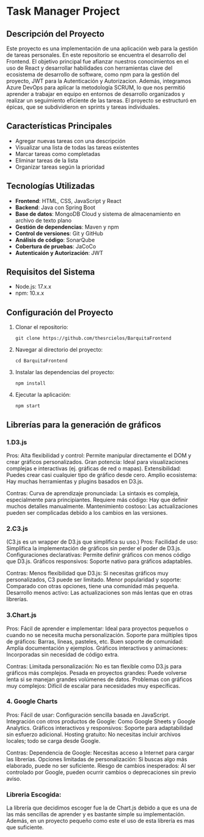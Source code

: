 # Task Manager Project

## Descripción del Proyecto

Este proyecto es una implementación de una aplicación web para la 
gestión de tareas personales. En este repositorio se encuentra el 
desarrollo del Frontend. El objetivo principal fue afianzar 
nuestros conocimientos en el uso de React y 
desarrollar habilidades con herramientas clave del ecosistema de 
desarrollo de software, como npm para la gestión del proyecto, 
JWT para la Autenticación y Autorizacion. Además, integramos Azure 
DevOps para aplicar la metodología SCRUM, lo que nos permitió aprender 
a trabajar en equipo en entornos de desarrollo organizados y realizar 
un seguimiento eficiente de las tareas. El proyecto se estructuró en 
épicas, que se subdividieron en sprints y tareas individuales.


## Características Principales

- Agregar nuevas tareas con una descripción
- Visualizar una lista de todas las tareas existentes
- Marcar tareas como completadas
- Eliminar tareas de la lista
- Organizar tareas según la prioridad

## Tecnologías Utilizadas

- **Frontend**: HTML, CSS, JavaScript y React
- **Backend**: Java con Spring Boot
- **Base de datos**: MongoDB Cloud y sistema de almacenamiento en archivo de texto plano
- **Gestión de dependencias**: Maven y npm
- **Control de versiones**: Git y GitHub
- **Análisis de código**: SonarQube
- **Cobertura de pruebas**: JaCoCo
- **Autenticaión y Autorización**: JWT

## Requisitos del Sistema

- Node.js: 17.x.x
- npm: 10.x.x

## Configuración del Proyecto

1. Clonar el repositorio:
   ```
   git clone https://github.com/thesrcielos/BarquitaFrontend
   ```

2. Navegar al directorio del proyecto:
   ```
   cd BarquitaFrontend
   ```

3. Instalar las dependencias del proyecto:
   ```
   npm install
   ```

4. Ejecutar la aplicación:
   ```
   npm start
   ```
## Librerías para la generación de gráficos
### 1.D3.js
Pros:
    Alta flexibilidad y control: Permite manipular directamente el DOM y crear gráficos personalizados.
    Gran potencia: Ideal para visualizaciones complejas e interactivas (ej. gráficas de red o mapas).
    Extensibilidad: Puedes crear casi cualquier tipo de gráfico desde cero.
    Amplio ecosistema: Hay muchas herramientas y plugins basados en D3.js.

Contras:
    Curva de aprendizaje pronunciada: La sintaxis es compleja, especialmente para principiantes.
    Requiere más código: Hay que definir muchos detalles manualmente.
    Mantenimiento costoso: Las actualizaciones pueden ser complicadas debido a los cambios en las versiones.
    
### 2.C3.js
(C3.js es un wrapper de D3.js que simplifica su uso.)
Pros:
    Facilidad de uso: Simplifica la implementación de gráficos sin perder el poder de D3.js.
    Configuraciones declarativas: Permite definir gráficos con menos código que D3.js.
    Gráficos responsivos: Soporte nativo para gráficos adaptables.

Contras:
    Menos flexibilidad que D3.js: Si necesitas gráficos muy personalizados, C3 puede ser limitado.
    Menor popularidad y soporte: Comparado con otras opciones, tiene una comunidad más pequeña.
    Desarrollo menos activo: Las actualizaciones son más lentas que en otras librerías.
### 3.Chart.js
Pros:
    Fácil de aprender e implementar: Ideal para proyectos pequeños o cuando no se necesita mucha personalización.
    Soporte para múltiples tipos de gráficos: Barras, líneas, pasteles, etc.
    Buen soporte de comunidad: Amplia documentación y ejemplos.
    Gráficos interactivos y animaciones: Incorporadas sin necesidad de código extra.

Contras:
    Limitada personalización: No es tan flexible como D3.js para gráficos más complejos.
    Pesada en proyectos grandes: Puede volverse lenta si se manejan grandes volúmenes de datos.
    Problemas con gráficos muy complejos: Difícil de escalar para necesidades muy específicas.
### 4. Google Charts
Pros:
    Fácil de usar: Configuración sencilla basada en JavaScript.
    Integración con otros productos de Google: Como Google Sheets y Google Analytics.
    Gráficos interactivos y responsivos: Soporte para adaptabilidad sin esfuerzo adicional.
    Hosting gratuito: No necesitas incluir archivos locales; todo se carga desde Google.

Contras:
    Dependencia de Google: Necesitas acceso a Internet para cargar las librerías.
    Opciones limitadas de personalización: Si buscas algo más elaborado, puede no ser suficiente.
    Riesgo de cambios inesperados: Al ser controlado por Google, pueden ocurrir cambios o deprecaciones sin previo aviso.
    
### Libreria Escogida:
La librería que decidimos escoger fue la de Chart.js debido a que es una de las más sencillas de aprender y es bastante simple su implementación. Además, en un proyecto pequeño como este el uso de esta librería es mas que suficiente.